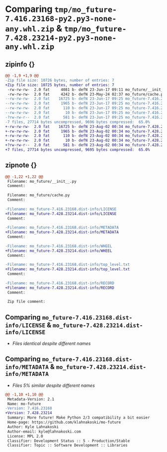 # Comparing `tmp/mo_future-7.416.23168-py2.py3-none-any.whl.zip` & `tmp/mo_future-7.428.23214-py2.py3-none-any.whl.zip`

## zipinfo {}

```diff
@@ -1,9 +1,9 @@
-Zip file size: 10726 bytes, number of entries: 7
+Zip file size: 10725 bytes, number of entries: 7
 -rw-rw-rw-  2.0 fat     4081 b- defN 23-Jun-17 09:11 mo_future/__init__.py
 -rw-rw-rw-  2.0 fat     4242 b- defN 23-May-24 02:37 mo_future/cache.py
--rw-rw-rw-  2.0 fat    16725 b- defN 23-Jun-17 09:25 mo_future-7.416.23168.dist-info/LICENSE
--rw-rw-rw-  2.0 fat     1965 b- defN 23-Jun-17 09:25 mo_future-7.416.23168.dist-info/METADATA
--rw-rw-rw-  2.0 fat      110 b- defN 23-Jun-17 09:25 mo_future-7.416.23168.dist-info/WHEEL
--rw-rw-rw-  2.0 fat       10 b- defN 23-Jun-17 09:25 mo_future-7.416.23168.dist-info/top_level.txt
-?rw-rw-r--  2.0 fat      581 b- defN 23-Jun-17 09:25 mo_future-7.416.23168.dist-info/RECORD
-7 files, 27714 bytes uncompressed, 9696 bytes compressed:  65.0%
+-rw-rw-rw-  2.0 fat    16725 b- defN 23-Aug-02 00:34 mo_future-7.428.23214.dist-info/LICENSE
+-rw-rw-rw-  2.0 fat     1965 b- defN 23-Aug-02 00:34 mo_future-7.428.23214.dist-info/METADATA
+-rw-rw-rw-  2.0 fat      110 b- defN 23-Aug-02 00:34 mo_future-7.428.23214.dist-info/WHEEL
+-rw-rw-rw-  2.0 fat       10 b- defN 23-Aug-02 00:34 mo_future-7.428.23214.dist-info/top_level.txt
+?rw-rw-r--  2.0 fat      581 b- defN 23-Aug-02 00:34 mo_future-7.428.23214.dist-info/RECORD
+7 files, 27714 bytes uncompressed, 9695 bytes compressed:  65.0%
```

## zipnote {}

```diff
@@ -1,22 +1,22 @@
 Filename: mo_future/__init__.py
 Comment: 
 
 Filename: mo_future/cache.py
 Comment: 
 
-Filename: mo_future-7.416.23168.dist-info/LICENSE
+Filename: mo_future-7.428.23214.dist-info/LICENSE
 Comment: 
 
-Filename: mo_future-7.416.23168.dist-info/METADATA
+Filename: mo_future-7.428.23214.dist-info/METADATA
 Comment: 
 
-Filename: mo_future-7.416.23168.dist-info/WHEEL
+Filename: mo_future-7.428.23214.dist-info/WHEEL
 Comment: 
 
-Filename: mo_future-7.416.23168.dist-info/top_level.txt
+Filename: mo_future-7.428.23214.dist-info/top_level.txt
 Comment: 
 
-Filename: mo_future-7.416.23168.dist-info/RECORD
+Filename: mo_future-7.428.23214.dist-info/RECORD
 Comment: 
 
 Zip file comment:
```

## Comparing `mo_future-7.416.23168.dist-info/LICENSE` & `mo_future-7.428.23214.dist-info/LICENSE`

 * *Files identical despite different names*

## Comparing `mo_future-7.416.23168.dist-info/METADATA` & `mo_future-7.428.23214.dist-info/METADATA`

 * *Files 5% similar despite different names*

```diff
@@ -1,10 +1,10 @@
 Metadata-Version: 2.1
 Name: mo-future
-Version: 7.416.23168
+Version: 7.428.23214
 Summary: More future! Make Python 2/3 compatibility a bit easier
 Home-page: https://github.com/klahnakoski/mo-future
 Author: Kyle Lahnakoski
 Author-email: kyle@lahnakoski.com
 License: MPL 2.0
 Classifier: Development Status :: 5 - Production/Stable
 Classifier: Topic :: Software Development :: Libraries
```

